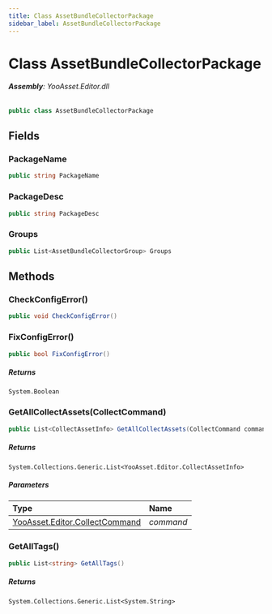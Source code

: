 ```yaml
---
title: Class AssetBundleCollectorPackage
sidebar_label: AssetBundleCollectorPackage
---
```

# Class AssetBundleCollectorPackage


###### **Assembly**: YooAsset.Editor.dll

```csharp title="Declaration"
public class AssetBundleCollectorPackage
```
## Fields
### PackageName


```csharp title="Declaration"
public string PackageName
```
### PackageDesc


```csharp title="Declaration"
public string PackageDesc
```
### Groups


```csharp title="Declaration"
public List<AssetBundleCollectorGroup> Groups
```
## Methods
### CheckConfigError()


```csharp title="Declaration"
public void CheckConfigError()
```
### FixConfigError()


```csharp title="Declaration"
public bool FixConfigError()
```

##### Returns

`System.Boolean`
### GetAllCollectAssets(CollectCommand)


```csharp title="Declaration"
public List<CollectAssetInfo> GetAllCollectAssets(CollectCommand command)
```

##### Returns

`System.Collections.Generic.List<YooAsset.Editor.CollectAssetInfo>`

##### Parameters

| Type | Name |
|:--- |:--- |
| [YooAsset.Editor.CollectCommand](../YooAsset.Editor/CollectCommand.md) | *command* |

### GetAllTags()


```csharp title="Declaration"
public List<string> GetAllTags()
```

##### Returns

`System.Collections.Generic.List<System.String>`
